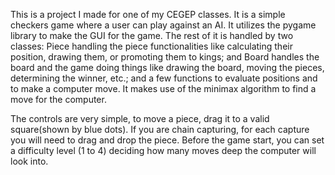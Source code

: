 This is a project I made for one of my CEGEP classes. It is a simple checkers game where a user can play against an AI.  It utilizes the pygame library to make the GUI for the game. The rest of it is handled by two classes: Piece handling the piece functionalities like calculating their position, drawing them, or promoting them to kings; and Board handles the board and the game doing things like drawing the board, moving the pieces, determining the winner, etc.; and a few functions to evaluate positions and to make a computer move. It makes use of the minimax algorithm to find a move for the computer.

The controls are very simple, to move a piece, drag it to a valid square(shown by blue dots). If you are chain capturing, for each capture you will need to drag and drop the piece. Before the game start, you can set a difficulty level (1 to 4) deciding how many moves deep the computer will look into. 
